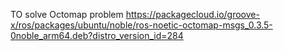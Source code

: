 TO solve Octomap problem 
https://packagecloud.io/groove-x/ros/packages/ubuntu/noble/ros-noetic-octomap-msgs_0.3.5-0noble_arm64.deb?distro_version_id=284